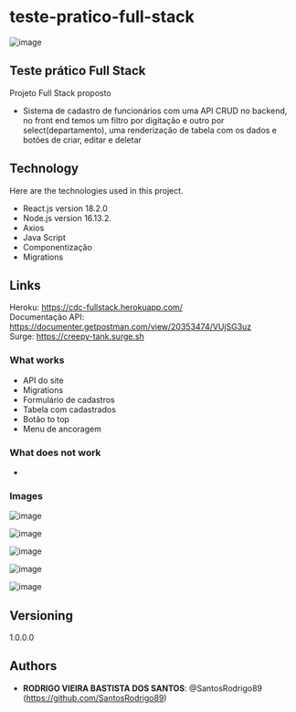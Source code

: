 # teste-pratico-full-stack

![image](https://user-images.githubusercontent.com/93896739/184499033-2bbdc83f-503a-432f-ab42-fc5b75199017.png)


## Teste prático Full Stack
 
Projeto Full Stack proposto 
- Sistema de cadastro de funcionários com uma API CRUD no backend, no front end temos um filtro por digitação e outro por select(departamento), uma renderização de tabela com os dados e botões de criar, editar e deletar
 
## Technology 
 
Here are the technologies used in this project.
 
* React.js version 18.2.0
* Node.js version 16.13.2.
* Axios
* Java Script
* Componentização
* Migrations

## Links
 
Heroku: https://cdc-fullstack.herokuapp.com/
<br/>
Documentação API: https://documenter.getpostman.com/view/20353474/VUjSG3uz
<br/>
Surge: https://creepy-tank.surge.sh
<br/>

### What works

* API do site
* Migrations
* Formulário de cadastros
* Tabela com cadastrados
* Botão to top
* Menu de ancoragem

### What does not work

*

### Images

![image](https://user-images.githubusercontent.com/93896739/184499500-11f3df57-800b-479a-b3ed-b0d1c2e28545.png)

![image](https://user-images.githubusercontent.com/93896739/184499517-a55e3c20-99bb-4455-9809-b345b2927027.png)

![image](https://user-images.githubusercontent.com/93896739/184499528-6af405b8-c7ff-4461-b780-05d69283e2f9.png)

![image](https://user-images.githubusercontent.com/93896739/184499543-9c643628-0ece-478e-bb3f-c9df84298a7e.png)

![image](https://user-images.githubusercontent.com/93896739/184499553-89c25a33-3638-4d02-83db-f9073cbb2676.png)

## Versioning
 
1.0.0.0
 
## Authors
 
* **RODRIGO VIEIRA BASTISTA DOS SANTOS**: @SantosRodrigo89 (https://github.com/SantosRodrigo89)


